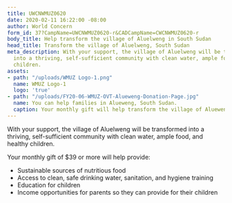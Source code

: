 ```yaml
---
title: UWCNWMUZ0620
date: 2020-02-11 16:22:00 -08:00
author: World Concern
form_id: 37?CampName=UWCNWMUZ0620-r&CADCampName=CWCNWMUZ0620-r
body_title: Help transform the village of Aluelweng in South Sudan
head_title: Transform the village of Aluelweng, South Sudan
meta_description: With your support, the village of Aluelweng will be transformed
  into a thriving, self-sufficient community with clean water, ample food, and healthy
  children.
assets:
- path: "/uploads/WMUZ Logo-1.png"
  name: WMUZ Logo-1
  logo: 'true'
- path: "/uploads/FY20-06-WMUZ-OVT-Alueweng-Donation-Page.jpg"
  name: You can help families in Alueweng, South Sudan.
  caption: Your monthly gift will help transform the village of Alueweng!
---
```


With your support, the village of Aluelweng will be transformed into a thriving, self-sufficient community with clean water, ample food, and healthy children.

Your monthly gift of $39 or more will help provide:

* Sustainable sources of nutritious food 
* Access to clean, safe drinking water, sanitation, and hygiene training 
* Education for children 
* Income opportunities for parents so they can provide for their children
